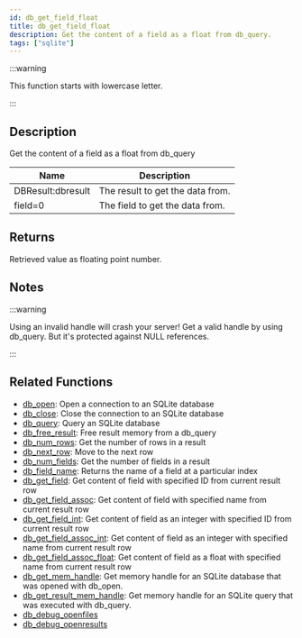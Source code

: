 ```yaml
---
id: db_get_field_float
title: db_get_field_float
description: Get the content of a field as a float from db_query.
tags: ["sqlite"]
---
```


:::warning

This function starts with lowercase letter.

:::

## Description

Get the content of a field as a float from db_query

| Name              | Description                      |
| ----------------- | -------------------------------- |
| DBResult:dbresult | The result to get the data from. |
| field=0           | The field to get the data from.  |

## Returns

Retrieved value as floating point number.

## Notes

:::warning

Using an invalid handle will crash your server! Get a valid handle by using db_query. But it's protected against NULL
references.

:::

## Related Functions

- [db_open](functions/db_open.md): Open a connection to an SQLite database
- [db_close](functions/db_close.md): Close the connection to an SQLite database
- [db_query](functions/db_query.md): Query an SQLite database
- [db_free_result](functions/db_free_result.md): Free result memory from a db_query
- [db_num_rows](functions/db_num_rows.md): Get the number of rows in a result
- [db_next_row](functions/db_next_row.md): Move to the next row
- [db_num_fields](functions/db_num_fields.md): Get the number of fields in a result
- [db_field_name](functions/db_field_name.md): Returns the name of a field at a particular index
- [db_get_field](functions/db_get_field.md): Get content of field with specified ID from current result row
- [db_get_field_assoc](functions/db_get_field_assoc.md): Get content of field with specified name from current result row
- [db_get_field_int](functions/db_get_field_int.md): Get content of field as an integer with specified ID from current result row
- [db_get_field_assoc_int](functions/db_get_field_assoc_int.md): Get content of field as an integer with specified name from current result row
- [db_get_field_assoc_float](functions/db_get_field_assoc_float.md): Get content of field as a float with specified name from current result row
- [db_get_mem_handle](functions/db_get_mem_handle.md): Get memory handle for an SQLite database that was opened with db_open.
- [db_get_result_mem_handle](functions/db_get_result_mem_handle.md): Get memory handle for an SQLite query that was executed with db_query.
- [db_debug_openfiles](functions/db_debug_openfiles.md)
- [db_debug_openresults](functions/db_debug_openresults.md)

